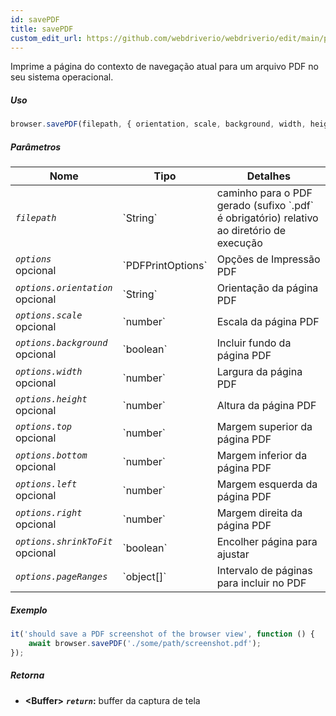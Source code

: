 ```yaml
---
id: savePDF
title: savePDF
custom_edit_url: https://github.com/webdriverio/webdriverio/edit/main/packages/webdriverio/src/commands/browser/savePDF.ts
---
```


Imprime a página do contexto de navegação atual para um arquivo PDF no seu sistema operacional.

##### Uso

```js
browser.savePDF(filepath, { orientation, scale, background, width, height, top, bottom, left, right, shrinkToFit, pageRanges })
```

##### Parâmetros

<table>
  <thead>
    <tr>
      <th>Nome</th><th>Tipo</th><th>Detalhes</th>
    </tr>
  </thead>
  <tbody>
    <tr>
      <td><code><var>filepath</var></code></td>
      <td>`String`</td>
      <td>caminho para o PDF gerado (sufixo `.pdf` é obrigatório) relativo ao diretório de execução</td>
    </tr>
    <tr>
      <td><code><var>options</var></code><br /><span className="label labelWarning">opcional</span></td>
      <td>`PDFPrintOptions`</td>
      <td>Opções de Impressão PDF</td>
    </tr>
    <tr>
      <td><code><var>options.orientation</var></code><br /><span className="label labelWarning">opcional</span></td>
      <td>`String`</td>
      <td>Orientação da página PDF</td>
    </tr>
    <tr>
      <td><code><var>options.scale</var></code><br /><span className="label labelWarning">opcional</span></td>
      <td>`number`</td>
      <td>Escala da página PDF</td>
    </tr>
    <tr>
      <td><code><var>options.background</var></code><br /><span className="label labelWarning">opcional</span></td>
      <td>`boolean`</td>
      <td>Incluir fundo da página PDF</td>
    </tr>
    <tr>
      <td><code><var>options.width</var></code><br /><span className="label labelWarning">opcional</span></td>
      <td>`number`</td>
      <td>Largura da página PDF</td>
    </tr>
    <tr>
      <td><code><var>options.height</var></code><br /><span className="label labelWarning">opcional</span></td>
      <td>`number`</td>
      <td>Altura da página PDF</td>
    </tr>
    <tr>
      <td><code><var>options.top</var></code><br /><span className="label labelWarning">opcional</span></td>
      <td>`number`</td>
      <td>Margem superior da página PDF</td>
    </tr>
    <tr>
      <td><code><var>options.bottom</var></code><br /><span className="label labelWarning">opcional</span></td>
      <td>`number`</td>
      <td>Margem inferior da página PDF</td>
    </tr>
    <tr>
      <td><code><var>options.left</var></code><br /><span className="label labelWarning">opcional</span></td>
      <td>`number`</td>
      <td>Margem esquerda da página PDF</td>
    </tr>
    <tr>
      <td><code><var>options.right</var></code><br /><span className="label labelWarning">opcional</span></td>
      <td>`number`</td>
      <td>Margem direita da página PDF</td>
    </tr>
    <tr>
      <td><code><var>options.shrinkToFit</var></code><br /><span className="label labelWarning">opcional</span></td>
      <td>`boolean`</td>
      <td>Encolher página para ajustar</td>
    </tr>
    <tr>
      <td><code><var>options.pageRanges</var></code></td>
      <td>`object[]`</td>
      <td>Intervalo de páginas para incluir no PDF</td>
    </tr>
  </tbody>
</table>

##### Exemplo

```js title="savePDF.js"
it('should save a PDF screenshot of the browser view', function () {
    await browser.savePDF('./some/path/screenshot.pdf');
});
```

##### Retorna

- **&lt;Buffer&gt;**
            **<code><var>return</var></code>:**    buffer da captura de tela
